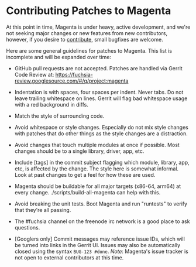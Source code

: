 # Contributing Patches to Magenta

At this point in time, Magenta is under heavy, active development, and we're
not seeking major changes or new features from new contributors, however, if
you desire to [contribute](https://fuchsia.googlesource.com/docs/+/master/CONTRIBUTING.md), small bugfixes are welcome.

Here are some general guidelines for patches to Magenta.  This list is
incomplete and will be expanded over time:

* GitHub pull requests are not accepted.  Patches are handled via
  Gerrit Code Review at: https://fuchsia-review.googlesource.com/#/q/project:magenta

* Indentation is with spaces, four spaces per indent.  Never tabs.
Do not leave trailing whitespace on lines.  Gerrit will flag bad
whitespace usage with a red background in diffs.

* Match the style of surrounding code.

* Avoid whitespace or style changes.  Especially do not mix style changes
with patches that do other things as the style changes are a distraction.

* Avoid changes that touch multiple modules at once if possible.  Most
changes should be to a single library, driver, app, etc.

* Include [tags] in the commit subject flagging which module, library,
app, etc, is affected by the change.  The style here is somewhat informal.
Look at past changes to get a feel for how these are used.

* Magenta should be buildable for all major targets (x86-64, arm64)
at every change.  ./scripts/build-all-magenta can help with this.

* Avoid breaking the unit tests.  Boot Magenta and run "runtests" to
verify that they're all passing.

* The #fuchsia channel on the freenode irc network is a good place to ask
questions.

* [Googlers only] Commit messages may reference issue IDs, which will be
turned into links in the Gerrit UI. Issues may also be automatically closed
using the syntax `BUG-123 #done`.  *Note*: Magenta's issue tracker is not open
to external contributors at this time.
